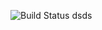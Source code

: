 ![Build Status](https://warm-falls-40412.herokuapp.com/api/v1/elpassion/test_repo/coverages/master.svg)
     dsds